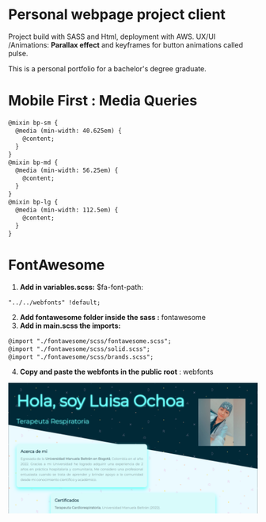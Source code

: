 # **Personal webpage project client**

Project build with SASS and Html, deployment with AWS.
UX/UI /Animations: **Parallax effect** and keyframes for button animations called pulse.

This is a personal portfolio for a bachelor's degree graduate.

# **Mobile First : Media Queries**

```
@mixin bp-sm {
  @media (min-width: 40.625em) {
    @content;
  }
}
@mixin bp-md {
  @media (min-width: 56.25em) {
    @content;
  }
}
@mixin bp-lg {
  @media (min-width: 112.5em) {
    @content;
  }
}
```

# **FontAwesome**

1. **Add in variables.scss:** $fa-font-path:

```
"../../webfonts" !default;

```

2. **Add fontawesome folder inside the sass :** fontawesome
3. **Add in main.scss the imports:**

```
@import "./fontawesome/scss/fontawesome.scss";
@import "./fontawesome/scss/solid.scss";
@import "./fontawesome/scss/brands.scss";
```

4. **Copy and paste the webfonts in the public root** : webfonts

![Drag Racing](images/screen_shoot_page_LF.png)
